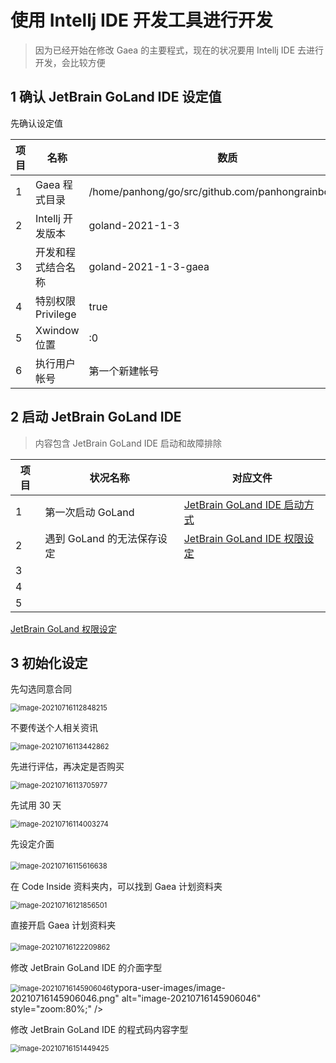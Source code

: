 # 使用 Intellj IDE 开发工具进行开发

> 因为已经开始在修改 Gaea 的主要程式，现在的状况要用 Intellj IDE 去进行开发，会比较方便

## 1 确认  JetBrain GoLand IDE 设定值

先确认设定值

| 项目 | 名称               | 数质                                                |
| ---- | ------------------ | --------------------------------------------------- |
| 1    | Gaea 程式目录      | /home/panhong/go/src/github.com/panhongrainbow/Gaea |
| 2    | Intellj 开发版本   | goland-2021-1-3                                     |
| 3    | 开发和程式结合名称 | goland-2021-1-3-gaea                                |
| 4    | 特别权限 Privilege | true                                                |
| 5    | Xwindow 位置       | :0                                                  |
| 6    | 执行用户帐号       | 第一个新建帐号                                      |

## 2 启动 JetBrain GoLand IDE

> 内容包含 JetBrain GoLand IDE 启动和故障排除 

| 项目 | 状况名称                   | 对应文件                                                     |
| ---- | -------------------------- | ------------------------------------------------------------ |
| 1    | 第一次启动 GoLand          | [JetBrain GoLand IDE 启动方式](panhongrainbow/run-goland-gaea.md) |
| 2    | 遇到 GoLand 的无法保存设定 | [JetBrain GoLand IDE 权限设定](panhongrainbow/run-goland-gaea.md) |
| 3    |                            |                                                              |
| 4    |                            |                                                              |
| 5    |                            |                                                              |





[JetBrain GoLand 权限设定](panhongrainbow/run-goland-gaea.md)

## 3 初始化设定

先勾选同意合同

<img src="./panhongrainbow/typora-user-images/image-20210716112848215.png" alt="image-20210716112848215" style="zoom:80%;" /> 

不要传送个人相关资讯

<img src="./panhongrainbow/typora-user-images/image-20210716113442862.png" alt="image-20210716113442862" style="zoom:80%;" /> 

先进行评估，再决定是否购买

<img src="./panhongrainbow/typora-user-images/image-20210716113705977.png" alt="image-20210716113705977" style="zoom:80%;" /> 

先试用 30 天

<img src="./panhongrainbow/typora-user-images/image-20210716114003274.png" alt="image-20210716114003274" style="zoom:80%;" /> 

先设定介面

<img src="./panhongrainbow/typora-user-images/image-20210716115616638.png" alt="image-20210716115616638" style="zoom:80%;" />　

在 Code Inside 资料夹内，可以找到 Gaea 计划资料夹

<img src="./panhongrainbow/typora-user-images/image-20210716121856501.png" alt="image-20210716121856501" style="zoom:80%;" /> 

直接开启 Gaea 计划资料夹

<img src="./panhongrainbow/typora-user-images/image-20210716122209862.png" alt="image-20210716122209862" style="zoom:80%;" />　

修改 JetBrain GoLand IDE 的介面字型

<img src="./panhongrainbow/typora-user-images/image-20210716145906046.png" alt="image-20210716145906046" style="zoom:80%;" />typora-user-images/image-20210716145906046.png" alt="image-20210716145906046" style="zoom:80%;" /> 

修改 JetBrain GoLand IDE 的程式码内容字型

<img src="/home/rongster/.config/Typora/typora-user-images/image-20210716151449425.png" alt="image-20210716151449425" style="zoom:80%;" />




